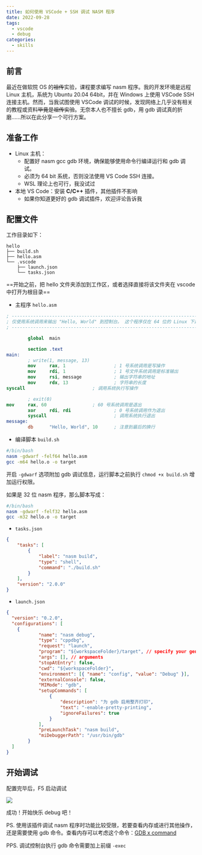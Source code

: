 ```yaml
---
title: 如何使用 VSCode + SSH 调试 NASM 程序
date: 2022-09-28
tags: 
  - vscode
  - debug
categories:
  - skills
---
```


<!--more-->

## 前言
最近在做软院 OS 的~~祖传~~实验，课程要求编写 nasm 程序。我的开发环境是远程 Linux 主机，系统为 Ubuntu 20.04 64bit，并在 Windows 上使用 VSCode SSH 连接主机。然而，当我试图使用 VSCode 调试的时候，发现网络上几乎没有相关的教程或资料~~毕竟是祖传实验~~。无奈本人也不擅长 gdb，用 gdb 调试真的折磨……所以在此分享一个可行方案。

## 准备工作
- Linux 主机：
	- 配置好 nasm gcc gdb 环境，确保能够使用命令行编译运行和 gdb 调试。
	- 必须为 64 bit 系统，否则没法使用 VS Code SSH 连接。
	- WSL 理论上也可行，我没试过
- 本地 VS Code：安装 **C/C++** 插件，其他插件不影响
	- 如果你知道更好的 gdb 调试插件，欢迎评论告诉我

## 配置文件

工作目录如下：

```text
hello
├── build.sh
├── hello.asm
└── .vscode
    ├── launch.json
    └── tasks.json
```

==开始之前，把 hello 文件夹添加到工作区，或者选择直接将该文件夹在 vscode 中打开为根目录==

- 主程序 `hello.asm`
```nasm
; ----------------------------------------------------------------------------------------
; 仅使用系统调用来输出 "Hello, World" 到控制台。 这个程序仅在 64 位的 Linux 下运行。
; ----------------------------------------------------------------------------------------

        global  main

        section .text
main:
        ; write(1, message, 13)
        mov     rax, 1                  ; 1 号系统调用是写操作 
        mov     rdi, 1                  ; 1 号文件系统调用是标准输出 
        mov     rsi, message            ; 输出字符串的地址 
        mov     rdx, 13                 ; 字符串的长度 
syscall                         ; 调用系统执行写操作 

        ; exit(0)
mov     rax, 60                 ; 60 号系统调用是退出 
        xor     rdi, rdi                ; 0 号系统调用作为退出 
        syscall                         ; 调用系统执行退出 
message:
        db      "Hello, World", 10      ; 注意到最后的换行 
```

- 编译脚本 `build.sh`
```bash
#/bin/bash
nasm -gdwarf -felf64 hello.asm 
gcc -m64 hello.o -o target
```
开启 `-gdwarf` 选项附加 gdb 调试信息，运行脚本之前执行 `chmod +x build.sh` 增加运行权限。

如果是 32 位 nasm 程序，那么脚本写成：
```bash
#/bin/bash
nasm -gdwarf -felf32 hello.asm 
gcc -m32 hello.o -o target
```


- `tasks.json` 
```json
{
    "tasks": [
        {
            "label": "nasm build",
            "type": "shell",
            "command": "./build.sh"
        }
    ],
    "version": "2.0.0"
}
```

 - `launch.json`
```json
{
  "version": "0.2.0",
  "configurations": [
    {
            "name": "nasm debug",
            "type": "cppdbg",
            "request": "launch",
            "program": "${workspaceFolder}/target", // specify your generated program
            "args": [], // arguments
            "stopAtEntry": false,
            "cwd": "${workspaceFolder}",
            "environment": [{ "name": "config", "value": "Debug" }],
            "externalConsole": false,
            "MIMode": "gdb",
            "setupCommands": [
                {
                    "description": "为 gdb 启用整齐打印",
                    "text": "-enable-pretty-printing",
                    "ignoreFailures": true
                }
            ],
            "preLaunchTask": "nasm build",
            "miDebuggerPath": "/usr/bin/gdb"
        }
  ]
}
```

## 开始调试
配置完毕后，F5 启动调试

![](https://cdn.hcplantern.cn/img/2022/09/28/20220928-112345.png-default)

成功！开始快乐 debug 吧！

PS. 使用该插件调试 nasm 程序时功能比较受限，若要查看内存或进行其他操作，还是需要使用 gdb 命令。查看内存可以考虑这个命令：[GDB x command](https://visualgdb.com/gdbreference/commands/x)

PPS. 调试控制台执行 gdb 命令需要加上前缀 `-exec` 